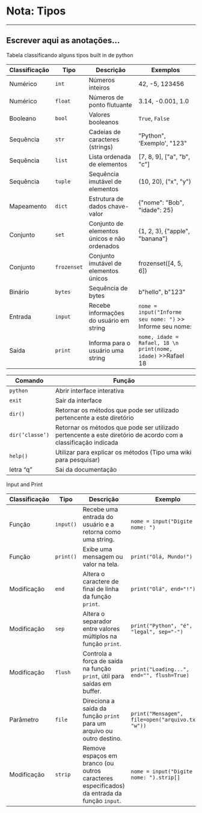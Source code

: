 # Nota: Tipos

---

## Escrever aqui as anotações…

Tabela classificando alguns tipos built in de python

| Classificação | Tipo | Descrição | Exemplos |
| --- | --- | --- | --- |
| Numérico | `int` | Números inteiros | 42, -5, 123456 |
| Numérico | `float` | Números de ponto flutuante | 3.14, -0.001, 1.0 |
| Booleano | `bool` | Valores booleanos | `True`, `False` |
| Sequência | `str` | Cadeias de caracteres (strings) | "Python", 'Exemplo', "123" |
| Sequência | `list` | Lista ordenada de elementos | [7, 8, 9], ["a", "b", "c"] |
| Sequência | `tuple` | Sequência imutável de elementos | (10, 20), ("x", "y") |
| Mapeamento | `dict` | Estrutura de dados chave-valor | {"nome": "Bob", "idade": 25} |
| Conjunto | `set` | Conjunto de elementos únicos e não ordenados | {1, 2, 3}, {"apple", "banana"} |
| Conjunto | `frozenset` | Conjunto imutável de elementos únicos | frozenset([4, 5, 6]) |
| Binário | `bytes` | Sequência de bytes | b"hello", b"123" |
| Entrada | `input` | Recebe informações do usuário em string | `nome = input("Informe seu nome: ")`               >> Informe seu nome: | |
| Saída | `print` | Informa para o usuário uma string | `nome, idade = Rafael, 18 \n`            `print(nome, idade)`                                      >>Rafael 18 |

| Comando | Função |
| --- | --- |
| `python` | Abrir interface interativa |
| `exit` | Sair da interface |
| `dir()` | Retornar os métodos que pode ser utilizado pertencente a este diretório |
| `dir(’classe’)` | Retornar os métodos que pode ser utilizado pertencente a este diretório de acordo com a classificação indicada |
| `help()` | Utilizar para explicar os métodos (Tipo uma wiki para pesquisar) |
| letra “q” | Sai da documentação |

Input and Print

| Classificação | Tipo | Descrição | Exemplo |
| --- | --- | --- | --- |
| Função | `input()` | Recebe uma entrada do usuário e a retorna como uma string. | `nome = input("Digite seu nome: ")` |
| Função | `print()` | Exibe uma mensagem ou valor na tela. | `print("Olá, Mundo!")` |
| Modificação | `end` | Altera o caractere de final de linha da função `print`. | `print("Olá", end="!")` |
| Modificação | `sep` | Altera o separador entre valores múltiplos na função `print`. | `print("Python", "é", "legal", sep="-")` |
| Modificação | `flush` | Controla a força de saída na função `print`, útil para saídas em buffer. | `print("Loading...", end="", flush=True)` |
| Parâmetro | `file` | Direciona a saída da função `print` para um arquivo ou outro destino. | `print("Mensagem", file=open("arquivo.txt", "w"))` |
| Modificação | `strip` | Remove espaços em branco (ou outros caracteres especificados) da entrada da função `input`. | `nome = input("Digite seu nome: ").strip[]` |